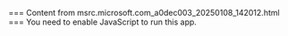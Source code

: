 === Content from msrc.microsoft.com_a0dec003_20250108_142012.html ===
You need to enable JavaScript to run this app.
